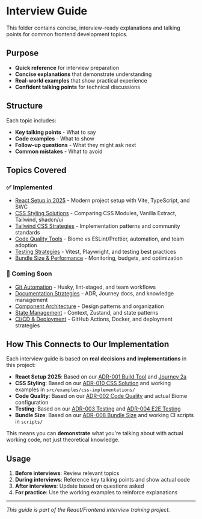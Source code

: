 # Interview Guide

This folder contains concise, interview-ready explanations and talking points for common frontend development topics.

## Purpose

- **Quick reference** for interview preparation
- **Concise explanations** that demonstrate understanding
- **Real-world examples** that show practical experience
- **Confident talking points** for technical discussions

## Structure

Each topic includes:
- **Key talking points** - What to say
- **Code examples** - What to show
- **Follow-up questions** - What they might ask next
- **Common mistakes** - What to avoid

## Topics Covered

### ✅ Implemented
- [React Setup in 2025](./react-setup-2025.md) - Modern project setup with Vite, TypeScript, and SWC
- [CSS Styling Solutions](./css-styling-solutions.md) - Comparing CSS Modules, Vanilla Extract, Tailwind, shadcn/ui
- [Tailwind CSS Strategies](./tailwind-strategies.md) - Implementation patterns and community standards
- [Code Quality Tools](./code-quality-tools.md) - Biome vs ESLint/Prettier, automation, and team adoption
- [Testing Strategies](./testing-strategies.md) - Vitest, Playwright, and testing best practices
- [Bundle Size & Performance](./bundle-size-performance.md) - Monitoring, budgets, and optimization

### 🚧 Coming Soon
- [Git Automation](./git-automation.md) - Husky, lint-staged, and team workflows
- [Documentation Strategies](./documentation-strategies.md) - ADR, Journey docs, and knowledge management
- [Component Architecture](./component-architecture.md) - Design patterns and organization
- [State Management](./state-management.md) - Context, Zustand, and state patterns
- [CI/CD & Deployment](./cicd-deployment.md) - GitHub Actions, Docker, and deployment strategies

## How This Connects to Our Implementation

Each interview guide is based on **real decisions and implementations** in this project:

- **React Setup 2025**: Based on our [ADR-001 Build Tool](../adr/001-build-tool-choice.md) and [Journey 2a](../journey/2a-initial-project-setup.md)
- **CSS Styling**: Based on our [ADR-010 CSS Solution](../adr/010-css-styling-solution.md) and working examples in `src/examples/css-implementations/`
- **Code Quality**: Based on our [ADR-002 Code Quality](../adr/002-code-quality-tools.md) and actual Biome configuration
- **Testing**: Based on our [ADR-003 Testing](../adr/003-unit-testing-framework.md) and [ADR-004 E2E Testing](../adr/004-e2e-testing-framework.md)
- **Bundle Size**: Based on our [ADR-008 Bundle Size](../adr/008-bundle-size-budgets.md) and working CI scripts in `scripts/`

This means you can **demonstrate** what you're talking about with actual working code, not just theoretical knowledge.

## Usage

1. **Before interviews**: Review relevant topics
2. **During interviews**: Reference key talking points and show actual code
3. **After interviews**: Update based on questions asked
4. **For practice**: Use the working examples to reinforce explanations

---

*This guide is part of the React/Frontend interview training project.*
